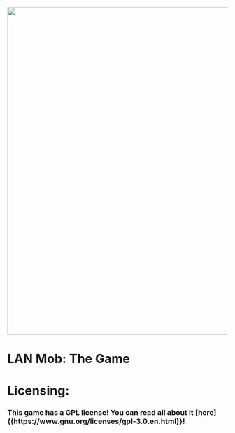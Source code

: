 <p align="center">
    <img src="https://cdn.discordapp.com/attachments/1054716933959843853/1054720710200787064/boot_splash.png" width="750"/></a>
    <h1>LAN Mob: The Game</h1>
</p>

<p>
  <h1>
  Licensing:
  </h1>

  <h3>
  This game has a GPL license! You can read all about it [here]{(https://www.gnu.org/licenses/gpl-3.0.en.html)}!
  </h3>

</p>
